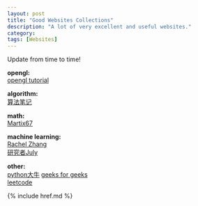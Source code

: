 ```yaml
---
layout: post
title: "Good Websites Collections"
description: "A lot of very excellent and useful websites."
category: 
tags: [Websites]
---
```


Update from time to time!

__opengl:__  
[opengl tutorial](http://www.opengl-tutorial.org/)

__algorithm:__  
[算法笔记](http://zjsblog.com/ALGO/index.html)

__math:__  
[Martix67](http://www.matrix67.com/blog/)

__machine learning:__  
[Rachel Zhang](http://blog.csdn.net/abcjennifer/)  
[研究者July](http://blog.csdn.net/v_JULY_v)

__other:__  
[python大牛](http://satyajit.ranjeev.in/)
[geeks for geeks](http://www.geeksforgeeks.org/)  
[leetcode](http://leetcode.com/)

{% include href.md %}
